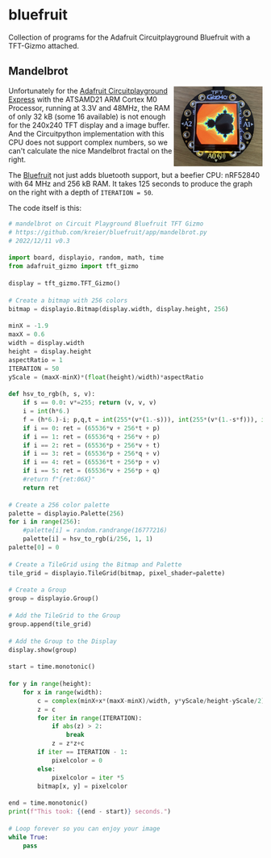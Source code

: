 # bluefruit
Collection of programs for the Adafruit Circuitplayground Bluefruit with a TFT-Gizmo attached.

## Mandelbrot

<img src="docs/mandelbrot.jpg" align="right" width="35%">

Unfortunately for the [Adafruit Circuitplayground Express](https://learn.adafruit.com/adafruit-circuit-playground-express) with the ATSAMD21 ARM Cortex M0 Processor, running at 3.3V and 48MHz, the RAM of only 32 kB (some 16 available) is not enough for the 240x240 TFT display and a image buffer. And the Circuitpython implementation with this CPU does not support complex numbers, so we can't calculate the nice Mandelbrot fractal on the right.

The [Bluefruit](https://learn.adafruit.com/adafruit-circuit-playground-bluefruit) not just adds bluetooth support, but a beefier CPU: nRF52840 with 64 MHz and 256 kB RAM. It takes 125 seconds to produce the graph on the right with a depth of `ITERATION = 50`.

The code itself is this:

``` py
# mandelbrot on Circuit Playground Bluefruit TFT Gizmo
# https://github.com/kreier/bluefruit/app/mandelbrot.py
# 2022/12/11 v0.3

import board, displayio, random, math, time
from adafruit_gizmo import tft_gizmo

display = tft_gizmo.TFT_Gizmo()

# Create a bitmap with 256 colors
bitmap = displayio.Bitmap(display.width, display.height, 256)

minX = -1.9
maxX = 0.6
width = display.width
height = display.height
aspectRatio = 1
ITERATION = 50
yScale = (maxX-minX)*(float(height)/width)*aspectRatio

def hsv_to_rgb(h, s, v):
    if s == 0.0: v*=255; return (v, v, v)
    i = int(h*6.)
    f = (h*6.)-i; p,q,t = int(255*(v*(1.-s))), int(255*(v*(1.-s*f))), int(255*(v*(1.-s*(1.-f)))); v*=255; i%=6
    if i == 0: ret = (65536*v + 256*t + p)
    if i == 1: ret = (65536*q + 256*v + p)
    if i == 2: ret = (65536*p + 256*v + t)
    if i == 3: ret = (65536*p + 256*q + v)
    if i == 4: ret = (65536*t + 256*p + v)
    if i == 5: ret = (65536*v + 256*p + q)
    #return f"{ret:06X}"
    return ret

# Create a 256 color palette
palette = displayio.Palette(256)
for i in range(256):
    #palette[i] = random.randrange(16777216)
    palette[i] = hsv_to_rgb(i/256, 1, 1)
palette[0] = 0

# Create a TileGrid using the Bitmap and Palette
tile_grid = displayio.TileGrid(bitmap, pixel_shader=palette)

# Create a Group
group = displayio.Group()

# Add the TileGrid to the Group
group.append(tile_grid)

# Add the Group to the Display
display.show(group)

start = time.monotonic()

for y in range(height):
    for x in range(width):
        c = complex(minX+x*(maxX-minX)/width, y*yScale/height-yScale/2)
        z = c
        for iter in range(ITERATION):
            if abs(z) > 2:
                break
            z = z*z+c
        if iter == ITERATION - 1:
            pixelcolor = 0
        else:
            pixelcolor = iter *5
        bitmap[x, y] = pixelcolor
  
end = time.monotonic()
print(f"This took: {(end - start)} seconds.")

# Loop forever so you can enjoy your image
while True:
    pass

```
